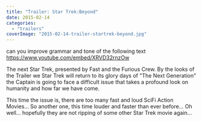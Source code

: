 ```yaml
---
title: "Trailer: Star Trek:Beyond"
date: 2015-02-14
categories:
  - "trailers"
coverImage: "2015-02-14-trailer-startrek-beyond.jpg"
---
```


can you improve grammar and tone of the following text
https://www.youtube.com/embed/XRVD32rnzOw

The next Star Trek, presented by Fast and the Furious Crew. By the looks of the Trailer we Star Trek will return to its glory days of "The Next Generation" the Captain is going to face a difficult issue that takes a profound look on humanity and how far we have come.

This time the issue is, there are too many fast and loud SciFi Action Movies... So another one, this time louder and faster than ever before... Oh well... hopefully they are not ripping of some other Star Trek movie again...
